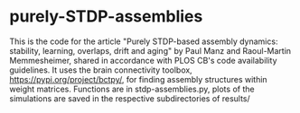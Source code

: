# purely-STDP-assemblies
This is the code for the article "Purely STDP-based assembly dynamics: stability, learning, overlaps, drift and aging" by Paul Manz and Raoul-Martin Memmesheimer, shared in accordance with PLOS CB's code availability guidelines. It uses the brain connectivity toolbox, https://pypi.org/project/bctpy/, for finding assembly structures within weight matrices. 
Functions are in stdp-assemblies.py, plots of the simulations are saved in the respective subdirectories of results/
